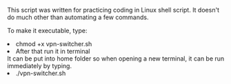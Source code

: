 This script was written for practicing coding in Linux shell script.
It doesn't do much other than automating a few commands.

To make it executable, type:
<li>chmod +x vpn-switcher.sh</li>
<li>After that run it in terminal</li>
It can be put into home folder so when opening a new terminal, it can be run immediately by typing.
<li>./vpn-switcher.sh</li>
